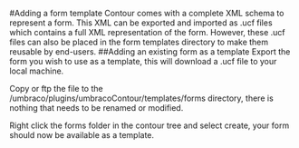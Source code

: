 #Adding a form template
Contour comes with a complete XML schema to represent a form. This XML can be exported and imported as .ucf files which contains a full XML representation of the form.
However, these .ucf files can also be placed in the form templates directory to make them reusable by end-users.
##Adding an existing form as a template
Export the form you wish to use as a template, this will download a .ucf file to your local machine.

Copy or ftp the file to the /umbraco/plugins/umbracoContour/templates/forms directory, there is nothing that needs to be renamed or modified.

Right click the forms folder in the contour tree and select create, your form should now be available as a template.